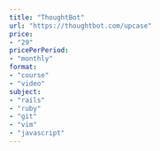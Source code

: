 ```yaml
---
title: "ThoughtBot"
url: "https://thoughtbot.com/upcase"
price: 
- "29"
pricePerPeriod: 
- "monthly"
format: 
- "course"
- "video"
subject: 
- "rails"
- "ruby"
- "git"
- "vim"
- "javascript"
---
```

